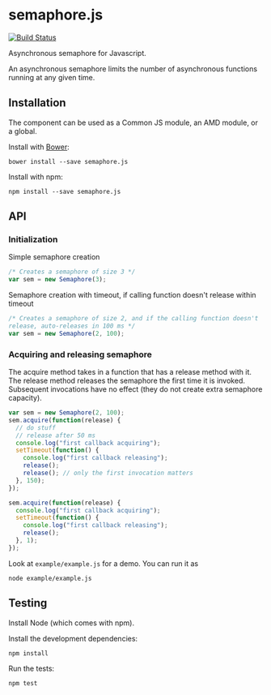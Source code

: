 # semaphore.js

[![Build Status](https://travis-ci.org/pr0ton/semaphore.js.png?branch=master)](https://travis-ci.org/pr0ton/semaphore.js)

Asynchronous semaphore for Javascript.

An asynchronous semaphore limits the number of asynchronous functions running
at any given time.


## Installation

The component can be used as a Common JS module, an AMD module, or a global.

Install with [Bower](http://bower.io):

```
bower install --save semaphore.js
```

Install with npm:

```
npm install --save semaphore.js
```


## API

### Initialization

Simple semaphore creation

```js
/* Creates a semaphore of size 3 */
var sem = new Semaphore(3);
```

Semaphore creation with timeout, if calling function doesn't release
within timeout

```js
/* Creates a semaphore of size 2, and if the calling function doesn't
release, auto-releases in 100 ms */
var sem = new Semaphore(2, 100);
```

### Acquiring and releasing semaphore

The acquire method takes in a function that has a release method with it.
The release method releases the semaphore the first time it is invoked.
Subsequent invocations have no effect (they do not create extra
semaphore capacity).

```js
var sem = new Semaphore(2, 100);
sem.acquire(function(release) {
  // do stuff
  // release after 50 ms
  console.log("first callback acquiring");
  setTimeout(function() {
    console.log("first callback releasing");
    release();
    release(); // only the first invocation matters
  }, 150);
});

sem.acquire(function(release) {
  console.log("first callback acquiring");
  setTimeout(function() {
    console.log("first callback releasing");
    release();
  }, 1);
});
```

Look at `example/example.js` for a demo. You can run it as

```
node example/example.js
```


## Testing

Install Node (which comes with npm).

Install the development dependencies:

```
npm install
```

Run the tests:

```
npm test
```
